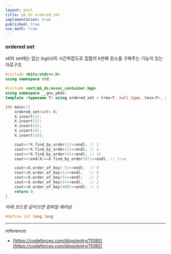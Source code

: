 ```yaml
---
layout: post
title: pb_ds ordered_set
implementation: true
published: true
use_math: true
---
```


### ordered set

stl의 set에는 없는 $log(n)$의 시간복잡도로 집합의 $k$번째 원소를 구해주는 기능이 있는 자료구조

```c++
#include <bits/stdc++.h>
using namespace std;

#include <ext/pb_ds/assoc_container.hpp>
using namespace __gnu_pbds;
template <typename T> using ordered_set = tree<T, null_type, less<T>, rb_tree_tag, tree_order_statistics_node_update>;

int main(){
    ordered_set<int> X;
    X.insert(1);
    X.insert(2);
    X.insert(4);
    X.insert(8);
    X.insert(16);

    cout<<*X.find_by_order(1)<<endl; // 2
    cout<<*X.find_by_order(2)<<endl; // 4
    cout<<*X.find_by_order(4)<<endl; // 16
    cout<<(end(X)==X.find_by_order(6))<<endl; // true

    cout<<X.order_of_key(-5)<<endl;  // 0
    cout<<X.order_of_key(1)<<endl;   // 0
    cout<<X.order_of_key(3)<<endl;   // 2
    cout<<X.order_of_key(4)<<endl;   // 2
    cout<<X.order_of_key(400)<<endl; // 5
    return 0;
}
```

_아래 코드랑 같이쓰면 컴파일 에러남_

```c++
#define int long long
```

---

reference:

- [https://codeforces.com/blog/entry/11080](https://codeforces.com/blog/entry/11080)
